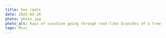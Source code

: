 ```yaml
---
title: Sun roots
date: 2025-03-26
photo: photo.jpg
photo_alt: Rays of sunshine going through root-like branches of a tree
tags: Misc
---
```

